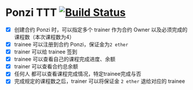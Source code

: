 Ponzi TTT
[![Build Status](https://travis-ci.org/cryptedit/ponzi-TTT.svg?branch=master)](https://travis-ci.org/cryptedit/ponzi-TTT)
===
- [x] 创建合约 Ponzi 时，可以指定多个 trainer 作为合约 Owner 以及必须完成的课程数（本次课程数为4）
- [x] trainee 可以注册到合约 Ponzi，保证金为`2 ether`
- [x] trainer 可以给 trainee 签到
- [x] trainee 可以查看自己的课程完成进度、余额
- [x] trainer 可以查看合约总余额
- [x] 任何人 都可以查看课程完成情况，特定trainee完成与否
- [x] 完成规定的课程数之后，trainer 可以将保证金 `2 ether` 退给对应的 trainee
